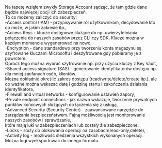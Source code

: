 Na tapetę wziąłem zwykły Storage Account sądząc, że tam gdzie dane będzie najwięcej opcji ich zabezpieczeń.<br/>
To co możemy zaliczyć do security:<br/>
-Access control (IAM) - przypisywanie ról użytkownikom, decydowanie kto co może, w jakim zakresie itp.,<br/>
-Access Keys - klucze dostępowe służące do np. uwierzytelniania połączenia do naszych zasobów przez CLI czy SDK. Klucze można w każdym momencie wygenerować na nowo,<br/>
-Encryption - dane standardowo przy tworzeniu konta magazynu są szyfrowane kluczami Microsoftu i deszyfrowane gdy pobieramy je z powrotem.<br/> Oprócz tego można wybrać szyfrowanie np. przy użyciu kluczy z Key Vault,
-Shared access signature (SAS) - generowanie identyfikatorów dostępu np. dla mniej zaufanych osób, klientów.<br/> Można dokładnie określić zakres dostępu (read/write/delete/create itp.), ale co ważne można wskazać datę i godzinę startu i zakończenia działania identyfikatora,<br/>
-Firewall and virtual networks - konfigurowanie ustawień zapory,<br/>
-Private endpoint connections - jak nazwa wskazuje, tworzenie prywatnych punktów końcowych służących do łączenia się z usługą,<br/>
-Advanced Security (Security Center) - zaawansowane narzędzie do zarządzania bezpieczeństwem. Fajną możliwością jest monitorowanie naszych zasobów i sprawdzanie,<br/> które mają luki w zabezpieczeniach lub zostały źle zabezpieczone.<br/> 
-Locks - służy do blokowania operacji na zasobach(read-only,delete), <br/>
-Activity log - możliwość śledzenia wszystkich wykonanych operacji. Można logi wyeksportować do innego formatu. 
